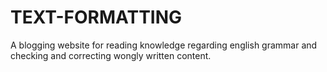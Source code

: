 # TEXT-FORMATTING
A blogging website for reading knowledge regarding english grammar and checking and correcting wongly written content.
